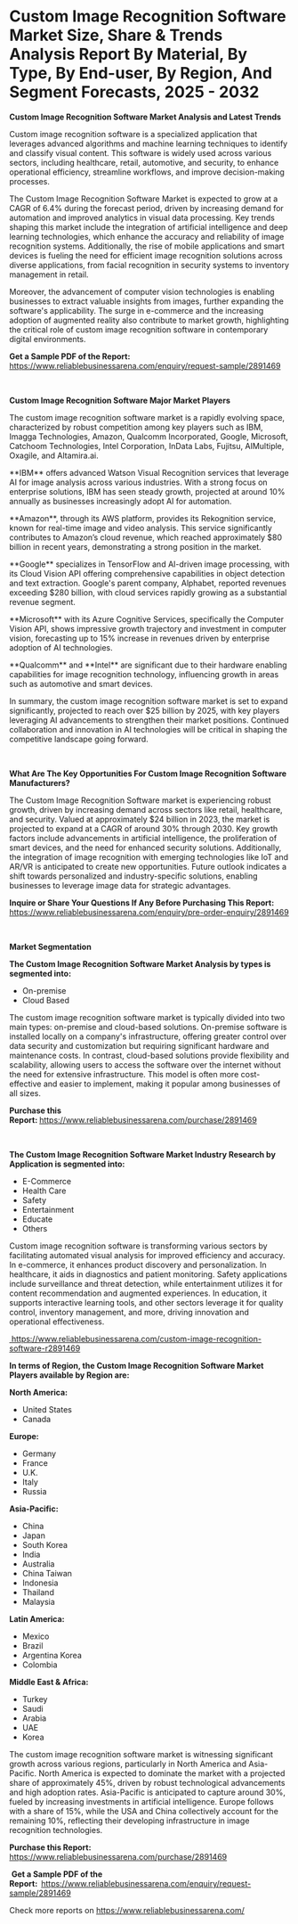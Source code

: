 <p><h1>Custom Image Recognition Software Market Size, Share & Trends Analysis Report By Material, By Type, By End-user, By Region, And Segment Forecasts, 2025 - 2032</h1></p><p><strong>Custom Image Recognition Software Market Analysis and Latest Trends</strong></p>
<p><p>Custom image recognition software is a specialized application that leverages advanced algorithms and machine learning techniques to identify and classify visual content. This software is widely used across various sectors, including healthcare, retail, automotive, and security, to enhance operational efficiency, streamline workflows, and improve decision-making processes. </p><p>The Custom Image Recognition Software Market is expected to grow at a CAGR of 6.4% during the forecast period, driven by increasing demand for automation and improved analytics in visual data processing. Key trends shaping this market include the integration of artificial intelligence and deep learning technologies, which enhance the accuracy and reliability of image recognition systems. Additionally, the rise of mobile applications and smart devices is fueling the need for efficient image recognition solutions across diverse applications, from facial recognition in security systems to inventory management in retail. </p><p>Moreover, the advancement of computer vision technologies is enabling businesses to extract valuable insights from images, further expanding the software's applicability. The surge in e-commerce and the increasing adoption of augmented reality also contribute to market growth, highlighting the critical role of custom image recognition software in contemporary digital environments.</p></p>
<p><strong>Get a Sample PDF of the Report:&nbsp;</strong> <a href="https://www.reliablebusinessarena.com/enquiry/request-sample/2891469?utm_campaign=2182&utm_medium=2&utm_source=Github&utm_content=ia&utm_term=14032025&utm_id=custom-image-recognition-software">https://www.reliablebusinessarena.com/enquiry/request-sample/2891469</a></p>
<p>&nbsp;</p>
<p><strong>Custom Image Recognition Software Major Market Players</strong></p>
<p><p>The custom image recognition software market is a rapidly evolving space, characterized by robust competition among key players such as IBM, Imagga Technologies, Amazon, Qualcomm Incorporated, Google, Microsoft, Catchoom Technologies, Intel Corporation, InData Labs, Fujitsu, AIMultiple, Oxagile, and Altamira.ai.</p><p>**IBM** offers advanced Watson Visual Recognition services that leverage AI for image analysis across various industries. With a strong focus on enterprise solutions, IBM has seen steady growth, projected at around 10% annually as businesses increasingly adopt AI for automation. </p><p>**Amazon**, through its AWS platform, provides its Rekognition service, known for real-time image and video analysis. This service significantly contributes to Amazon’s cloud revenue, which reached approximately $80 billion in recent years, demonstrating a strong position in the market.</p><p>**Google** specializes in TensorFlow and AI-driven image processing, with its Cloud Vision API offering comprehensive capabilities in object detection and text extraction. Google's parent company, Alphabet, reported revenues exceeding $280 billion, with cloud services rapidly growing as a substantial revenue segment.</p><p>**Microsoft** with its Azure Cognitive Services, specifically the Computer Vision API, shows impressive growth trajectory and investment in computer vision, forecasting up to 15% increase in revenues driven by enterprise adoption of AI technologies.</p><p>**Qualcomm** and **Intel** are significant due to their hardware enabling capabilities for image recognition technology, influencing growth in areas such as automotive and smart devices.</p><p>In summary, the custom image recognition software market is set to expand significantly, projected to reach over $25 billion by 2025, with key players leveraging AI advancements to strengthen their market positions. Continued collaboration and innovation in AI technologies will be critical in shaping the competitive landscape going forward.</p></p>
<p>&nbsp;</p>
<p><strong>What Are The Key Opportunities For Custom Image Recognition Software Manufacturers?</strong></p>
<p><p>The Custom Image Recognition Software market is experiencing robust growth, driven by increasing demand across sectors like retail, healthcare, and security. Valued at approximately $24 billion in 2023, the market is projected to expand at a CAGR of around 30% through 2030. Key growth factors include advancements in artificial intelligence, the proliferation of smart devices, and the need for enhanced security solutions. Additionally, the integration of image recognition with emerging technologies like IoT and AR/VR is anticipated to create new opportunities. Future outlook indicates a shift towards personalized and industry-specific solutions, enabling businesses to leverage image data for strategic advantages.</p></p>
<p><strong>Inquire or Share Your Questions If Any Before Purchasing This Report:</strong> <a href="https://www.reliablebusinessarena.com/enquiry/pre-order-enquiry/2891469?utm_campaign=2182&utm_medium=2&utm_source=Github&utm_content=ia&utm_term=14032025&utm_id=custom-image-recognition-software">https://www.reliablebusinessarena.com/enquiry/pre-order-enquiry/2891469</a></p>
<p>&nbsp;</p>
<p><strong>Market Segmentation</strong></p>
<p><strong>The Custom Image Recognition Software Market Analysis by types is segmented into:</strong></p>
<p><ul><li>On-premise</li><li>Cloud Based</li></ul></p>
<p><p>The custom image recognition software market is typically divided into two main types: on-premise and cloud-based solutions. On-premise software is installed locally on a company's infrastructure, offering greater control over data security and customization but requiring significant hardware and maintenance costs. In contrast, cloud-based solutions provide flexibility and scalability, allowing users to access the software over the internet without the need for extensive infrastructure. This model is often more cost-effective and easier to implement, making it popular among businesses of all sizes.</p></p>
<p><strong>Purchase this Report:&nbsp;</strong><a href="https://www.reliablebusinessarena.com/purchase/2891469?utm_campaign=2182&utm_medium=2&utm_source=Github&utm_content=ia&utm_term=14032025&utm_id=custom-image-recognition-software">https://www.reliablebusinessarena.com/purchase/2891469</a></p>
<p>&nbsp;</p>
<p><strong>The Custom Image Recognition Software Market Industry Research by Application is segmented into:</strong></p>
<p><ul><li>E-Commerce</li><li>Health Care</li><li>Safety</li><li>Entertainment</li><li>Educate</li><li>Others</li></ul></p>
<p><p>Custom image recognition software is transforming various sectors by facilitating automated visual analysis for improved efficiency and accuracy. In e-commerce, it enhances product discovery and personalization. In healthcare, it aids in diagnostics and patient monitoring. Safety applications include surveillance and threat detection, while entertainment utilizes it for content recommendation and augmented experiences. In education, it supports interactive learning tools, and other sectors leverage it for quality control, inventory management, and more, driving innovation and operational effectiveness.</p></p>
<p><a href="https://www.reliablebusinessarena.com/custom-image-recognition-software-r2891469?utm_campaign=2182&utm_medium=2&utm_source=Github&utm_content=ia&utm_term=14032025&utm_id=custom-image-recognition-software">&nbsp;https://www.reliablebusinessarena.com/custom-image-recognition-software-r2891469</a></p>
<p><strong>In terms of Region, the Custom Image Recognition Software Market Players available by Region are:</strong></p>
<p>
    <p> <strong> North America: </strong>
        <ul>
            <li>United States</li>
            <li>Canada</li>
        </ul>
        </p> 
    <p> <strong> Europe: </strong>
        <ul>
            <li>Germany</li>
            <li>France</li>
            <li>U.K.</li>
            <li>Italy</li>
            <li>Russia</li>
        </ul>
        </p> 
    <p> <strong> Asia-Pacific: </strong>
        <ul>
            <li>China</li>
            <li>Japan</li>
            <li>South Korea</li>
            <li>India</li>
            <li>Australia</li>
            <li>China Taiwan</li>
            <li>Indonesia</li>
            <li>Thailand</li>
            <li>Malaysia</li>
        </ul>
        </p> 
    <p> <strong> Latin America: </strong>
        <ul>
            <li>Mexico</li>
            <li>Brazil</li>
            <li>Argentina Korea</li>
            <li>Colombia</li>
        </ul>
        </p> 
    <p> <strong> Middle East & Africa: </strong>
        <ul>
            <li>Turkey</li>
            <li>Saudi</li>
            <li>Arabia</li>
            <li>UAE</li>
            <li>Korea</li>
        </ul>
    </p>
    </p>
<p><p>The custom image recognition software market is witnessing significant growth across various regions, particularly in North America and Asia-Pacific. North America is expected to dominate the market with a projected share of approximately 45%, driven by robust technological advancements and high adoption rates. Asia-Pacific is anticipated to capture around 30%, fueled by increasing investments in artificial intelligence. Europe follows with a share of 15%, while the USA and China collectively account for the remaining 10%, reflecting their developing infrastructure in image recognition technologies.</p></p>
<p><strong>Purchase this Report: </strong><a href="https://www.reliablebusinessarena.com/purchase/2891469?utm_campaign=2182&utm_medium=2&utm_source=Github&utm_content=ia&utm_term=14032025&utm_id=custom-image-recognition-software">https://www.reliablebusinessarena.com/purchase/2891469</a></p>
<p>&nbsp;<strong>Get a Sample PDF of the Report:&nbsp;&nbsp;</strong><a href="https://www.reliablebusinessarena.com/enquiry/request-sample/2891469?utm_campaign=2182&utm_medium=2&utm_source=Github&utm_content=ia&utm_term=14032025&utm_id=custom-image-recognition-software">https://www.reliablebusinessarena.com/enquiry/request-sample/2891469</a></p>
<p><strong></strong></p>
<p>Check more reports on <a href="https://www.reliablebusinessarena.com/?utm_campaign=2182&utm_medium=2&utm_source=Github&utm_content=ia&utm_term=14032025&utm_id=custom-image-recognition-software">https://www.reliablebusinessarena.com/</a></p>